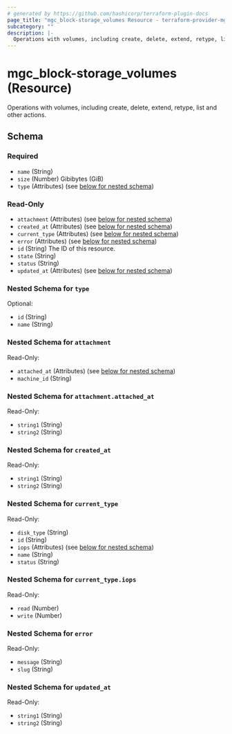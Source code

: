```yaml
---
# generated by https://github.com/hashicorp/terraform-plugin-docs
page_title: "mgc_block-storage_volumes Resource - terraform-provider-mgc"
subcategory: ""
description: |-
  Operations with volumes, including create, delete, extend, retype, list and other actions.
---
```


# mgc_block-storage_volumes (Resource)

Operations with volumes, including create, delete, extend, retype, list and other actions.



<!-- schema generated by tfplugindocs -->
## Schema

### Required

- `name` (String)
- `size` (Number) Gibibytes (GiB)
- `type` (Attributes) (see [below for nested schema](#nestedatt--type))

### Read-Only

- `attachment` (Attributes) (see [below for nested schema](#nestedatt--attachment))
- `created_at` (Attributes) (see [below for nested schema](#nestedatt--created_at))
- `current_type` (Attributes) (see [below for nested schema](#nestedatt--current_type))
- `error` (Attributes) (see [below for nested schema](#nestedatt--error))
- `id` (String) The ID of this resource.
- `state` (String)
- `status` (String)
- `updated_at` (Attributes) (see [below for nested schema](#nestedatt--updated_at))

<a id="nestedatt--type"></a>
### Nested Schema for `type`

Optional:

- `id` (String)
- `name` (String)


<a id="nestedatt--attachment"></a>
### Nested Schema for `attachment`

Read-Only:

- `attached_at` (Attributes) (see [below for nested schema](#nestedatt--attachment--attached_at))
- `machine_id` (String)

<a id="nestedatt--attachment--attached_at"></a>
### Nested Schema for `attachment.attached_at`

Read-Only:

- `string1` (String)
- `string2` (String)



<a id="nestedatt--created_at"></a>
### Nested Schema for `created_at`

Read-Only:

- `string1` (String)
- `string2` (String)


<a id="nestedatt--current_type"></a>
### Nested Schema for `current_type`

Read-Only:

- `disk_type` (String)
- `id` (String)
- `iops` (Attributes) (see [below for nested schema](#nestedatt--current_type--iops))
- `name` (String)
- `status` (String)

<a id="nestedatt--current_type--iops"></a>
### Nested Schema for `current_type.iops`

Read-Only:

- `read` (Number)
- `write` (Number)



<a id="nestedatt--error"></a>
### Nested Schema for `error`

Read-Only:

- `message` (String)
- `slug` (String)


<a id="nestedatt--updated_at"></a>
### Nested Schema for `updated_at`

Read-Only:

- `string1` (String)
- `string2` (String)
